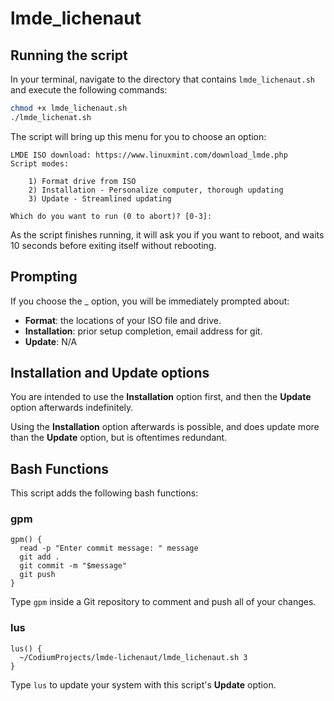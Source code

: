 # lmde_lichenaut

## Running the script

In your terminal, navigate to the directory that contains `lmde_lichenaut.sh` and execute the following commands:

```bash
chmod +x lmde_lichenaut.sh
./lmde_lichenat.sh
```

The script will bring up this menu for you to choose an option:

```
LMDE ISO download: https://www.linuxmint.com/download_lmde.php
Script modes:

    1) Format drive from ISO
    2) Installation - Personalize computer, thorough updating
    3) Update - Streamlined updating

Which do you want to run (0 to abort)? [0-3]:
```

As the script finishes running, it will ask you if you want to reboot, and waits 10 seconds before exiting itself without rebooting.

## Prompting

If you choose the \_ option, you will be immediately prompted about:

- **Format**: the locations of your ISO file and drive.
- **Installation**: prior setup completion, email address for git.
- **Update**: N/A

## Installation and Update options

You are intended to use the **Installation** option first, and then the **Update** option afterwards indefinitely.

Using the **Installation** option afterwards is possible, and does update more than the **Update** option, but is oftentimes redundant.

## Bash Functions

This script adds the following bash functions:

### gpm

```
gpm() {
  read -p "Enter commit message: " message
  git add .
  git commit -m "$message"
  git push
}
```

Type `gpm` inside a Git repository to comment and push all of your changes.

### lus

```
lus() {
  ~/CodiumProjects/lmde-lichenaut/lmde_lichenaut.sh 3
}
```

Type `lus` to update your system with this script's **Update** option.
